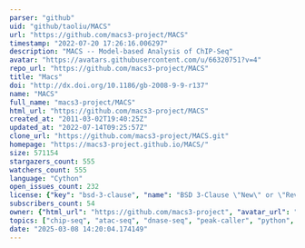 ```yaml
---
parser: "github"
uid: "github/taoliu/MACS"
url: "https://github.com/macs3-project/MACS"
timestamp: "2022-07-20 17:26:16.006297"
description: "MACS -- Model-based Analysis of ChIP-Seq"
avatar: "https://avatars.githubusercontent.com/u/66320751?v=4"
repo_url: "https://github.com/macs3-project/MACS"
title: "Macs"
doi: "http://dx.doi.org/10.1186/gb-2008-9-9-r137"
name: "MACS"
full_name: "macs3-project/MACS"
html_url: "https://github.com/macs3-project/MACS"
created_at: "2011-03-02T19:40:25Z"
updated_at: "2022-07-14T09:25:57Z"
clone_url: "https://github.com/macs3-project/MACS.git"
homepage: "https://macs3-project.github.io/MACS/"
size: 571154
stargazers_count: 555
watchers_count: 555
language: "Cython"
open_issues_count: 232
license: {"key": "bsd-3-clause", "name": "BSD 3-Clause \"New\" or \"Revised\" License", "spdx_id": "BSD-3-Clause", "url": "https://api.github.com/licenses/bsd-3-clause", "node_id": "MDc6TGljZW5zZTU="}
subscribers_count: 54
owner: {"html_url": "https://github.com/macs3-project", "avatar_url": "https://avatars.githubusercontent.com/u/66320751?v=4", "login": "macs3-project", "type": "Organization"}
topics: ["chip-seq", "atac-seq", "dnase-seq", "peak-caller", "python", "poisson-equation", "macs"]
date: "2025-03-08 14:20:04.174149"
---
```

